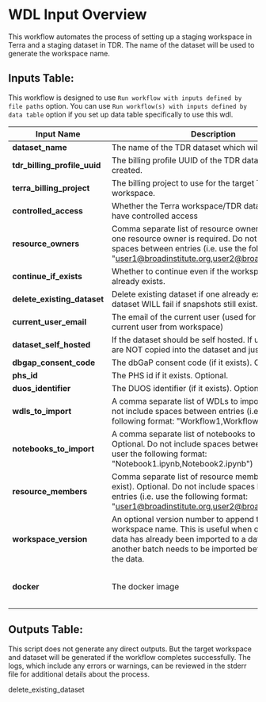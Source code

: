 # WDL Input Overview
This workflow automates the process of setting up a staging workspace in Terra and a staging dataset in TDR. The name of the dataset will be used to generate the workspace name.


## Inputs Table:
 This workflow is designed to use `Run workflow with inputs defined by file paths` option. You can use `Run workflow(s) with inputs defined by data table` option if you set up data table specifically to use this wdl.

| Input Name                   | Description                                                                                                                                                                                                   | Type    | Required | Default                                                                                     |
|------------------------------|---------------------------------------------------------------------------------------------------------------------------------------------------------------------------------------------------------------|---------|----------|---------------------------------------------------------------------------------------------|
| **dataset_name**             | The name of the TDR dataset which will be created.                                                                                                                                                            | String  | Yes      | N/A                                                                                         |
| **tdr_billing_profile_uuid** | The billing profile UUID of the TDR dataset that will be created.                                                                                                                                             | String  | Yes      | N/A                                                                                         |
| **terra_billing_project**    | The billing project to use for the target Terra workspace.                                                                                                                                                    | String  | Yes      | N/A                                                                                         |
| **controlled_access**        | Whether the Terra workspace/TDR dataset should have controlled access                                                                                                                                         | Boolean | Yes      | N/A                                                                                         |
| **resource_owners**          | Comma separate list of resource owner(s). At least one resource owner is required. Do not include spaces between entries (i.e. use the following format: "user1@broadinstitute.org,user2@broadinstitute.org") | String  | Yes      | N/A                                                                                         |
| **continue_if_exists**       | Whether to continue even if the workspace/dataset already exists.                                                                                                                                             | Boolean | Yes      | N/A                                                                                         |
| **delete_existing_dataset**  | Delete existing dataset if one already exists. Deleting dataset WILL fail if snapshots still exist.                                                                                                           | Boolean | Yes      | N/A                                                                                         |
| **current_user_email**       | The email of the current user (used for removing current user from workspace)                                                                                                                                 | String  | Yes      | N/A                                                                                         |
| **dataset_self_hosted**      | If the dataset should be self hosted. If used then files are NOT copied into the dataset and just referenced.                                                                                                 | Boolean | Yes      | N/A                                                                                         |
| **dbgap_consent_code**       | The dbGaP consent code (if it exists). Optional.                                                                                                                                                              | String  | No       | N/A                                                                                         |
| **phs_id**                   | The PHS id if it exists. Optional.                                                                                                                                                                            | String  | No       | N/A                                                                                         |
| **duos_identifier**          | The DUOS identifier (if it exists). Optional                                                                                                                                                                  | String  | No       | N/A                                                                                         |
| **wdls_to_import**           | A comma separate list of WDLs to import. Optional. Do not include spaces between entries (i.e. user the following format: "Workflow1,Workflow2")                                                              | String  | No       | N/A                                                                                         |
| **notebooks_to_import**      | A comma separate list of notebooks to import. Optional. Do not include spaces between entries (i.e. user the following format: "Notebook1.ipynb,Notebook2.ipynb")                                             | String  | No       | N/A                                                                                         |
| **resource_members**         | Comma separate list of resource members (if they exist). Optional. Do not include spaces between entries (i.e. use the following format: "user1@broadinstitute.org,user2@broadinstitute.org")                 | String  | No       | N/A                                                                                         |
| **workspace_version**        | An optional version number to append to the workspace name. This is useful when one batch of data has already been imported to a dataset and another batch needs to be imported before publicizing the data.  | Int     | No       | N/A                                                                                         |
| **docker**                   | The docker image                                                                                                                                                                                              | String  | No       | us-central1-docker.pkg.dev/operations-portal-427515/ops-toolbox/ops_terra_utils_slim:latest |

## Outputs Table:
This script does not generate any direct outputs. But the target workspace and dataset will be generated if the workflow completes successfully. The logs, which include any errors or warnings, can be reviewed in the stderr file for additional details about the process.

delete_existing_dataset
